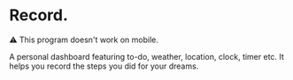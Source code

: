 # Record.
⚠ This program doesn't work on mobile.

A personal dashboard featuring to-do, weather, location, clock, timer etc.
It helps you record the steps you did for your dreams.